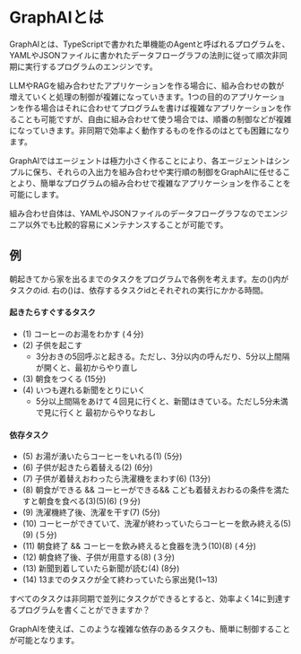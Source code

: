 # GraphAIとは

GraphAIとは、TypeScriptで書かれた単機能のAgentと呼ばれるプログラムを、YAMLやJSONファイルに書かれたデータフローグラフの法則に従って順次非同期に実行するプログラムのエンジンです。

LLMやRAGを組み合わせたアプリケーションを作る場合に、組み合わせの数が増えていくと処理の制御が複雑になっていきます。1つの目的のアプリケーションを作る場合はそれに合わせてプログラムを書けば複雑なアプリケーションを作ることも可能ですが、自由に組み合わせて使う場合では、順番の制御などが複雑になっていきます。非同期で効率よく動作するものを作るのはとても困難になります。

GraphAIではエージェントは極力小さく作ることにより、各エージェントはシンプルに保ち、それらの入出力を組み合わせや実行順の制御をGraphAIに任せることより、簡単なプログラムの組み合わせで複雑なアプリケーションを作ることを可能にします。

組み合わせ自体は、YAMLやJSONファイルのデータフローグラフなのでエンジニア以外でも比較的容易にメンテナンスすることが可能です。


## 例

朝起きてから家を出るまでのタスクをプログラムで各例を考えます。左の()内がタスクのid. 右の()は、依存するタスクidとそれぞれの実行にかかる時間。

#### 起きたらすぐするタスク

- (1) コーヒーのお湯をわかす (４分)
- (2) 子供を起こす
  - 3分おきの5回呼ぶと起きる。ただし、3分以内の呼んだり、5分以上間隔が開くと、最初からやり直し
- (3) 朝食をつくる (15分)
- (4) いつも遅れる新聞をとりにいく
  - 5分以上間隔をあけて４回見に行くと、新聞はきている。ただし5分未満で見に行くと 最初からやりなおし

#### 依存タスク

- (5) お湯が湧いたらコーヒーをいれる(1)	(5分)
- (6) 子供が起きたら着替える(2)	(6分)
- (7) 子供が着替えおわったら洗濯機をまわす(6) (13分)
- (8) 朝食ができる && コーヒーができる&& こども着替えおわるの条件を満たすと朝食を食べる(3)(5)(6) (９分)
- (9) 洗濯機終了後、洗濯を干す(7) (5分)
- (10) コーヒーができていて、洗濯が終わっていたらコーヒーを飲み終える(5)(9) (５分)
- (11) 朝食終了 && コーヒーを飲み終えると食器を洗う(10)(8) (４分)
- (12) 朝食終了後、子供が用意する(8) (３分)
- (13) 新聞到着していたら新聞が読む(4) (8分)
- (14) 13までのタスクが全て終わっていたら家出発(1~13)


すべてのタスクは非同期で並列にタスクができるとすると、効率よく14に到達するプログラムを書くことができますか？

GraphAIを使えば、このような複雑な依存のあるタスクも、簡単に制御することが可能となります。


